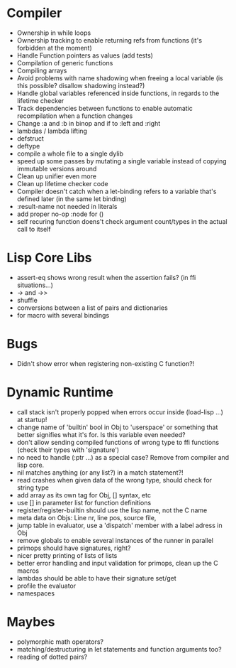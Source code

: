 # Compiler
  - Ownership in while loops
  - Ownership tracking to enable returning refs from functions (it's forbidden at the moment)
  - Handle Function pointers as values (add tests)
  - Compilation of generic functions
  - Compiling arrays
  - Avoid problems with name shadowing when freeing a local variable (is this possible? disallow shadowing instead?)
  - Handle global variables referenced inside functions, in regards to the lifetime checker
  - Track dependencies between functions to enable automatic recompilation when a function changes
  - Change :a and :b in binop and if to :left and :right
  - lambdas / lambda lifting
  - defstruct
  - deftype
  - compile a whole file to a single dylib
  - speed up some passes by mutating a single variable instead of copying immutable versions around
  - Clean up unifier even more
  - Clean up lifetime checker code
  - Compiler doesn't catch when a let-binding refers to a variable that's defined later (in the same let binding)
  - :result-name not needed in literals
  - add proper no-op :node for ()
  - self recuring function doens't check argument count/types in the actual call to itself

# Lisp Core Libs
  - assert-eq shows wrong result when the assertion fails? (in ffi situations...)
  - -> and ->>
  - shuffle
  - conversions between a list of pairs and dictionaries
  - for macro with several bindings

# Bugs
  - Didn't show error when registering non-existing C function?!
  
# Dynamic Runtime
  - call stack isn't properly popped when errors occur inside (load-lisp ...) at startup!
  - change name of 'builtin' bool in Obj to 'userspace' or something that better signifies what it's for. Is this variable even needed?
  - don't allow sending compiled functions of wrong type to ffi functions (check their types with 'signature')
  - no need to handle (:ptr ...) as a special case? Remove from compiler and lisp core.
  - nil matches anything (or any list?) in a match statement?!
  - read crashes when given data of the wrong type, should check for string type
  - add array as its own tag for Obj, [] syntax, etc
  - use [] in parameter list for function definitions
  - register/register-builtin should use the lisp name, not the C name 
  - meta data on Objs: Line nr, line pos, source file,
  - jump table in evaluator, use a 'dispatch' member with a label adress in Obj
  - remove globals to enable several instances of the runner in parallel
  - primops should have signatures, right?
  - nicer pretty printing of lists of lists
  - better error handling and input validation for primops, clean up the C macros
  - lambdas should be able to have their signature set/get
  - profile the evaluator
  - namespaces

# Maybes
  - polymorphic math operators?
  - matching/destructuring in let statements and function arguments too?
  - reading of dotted pairs?

